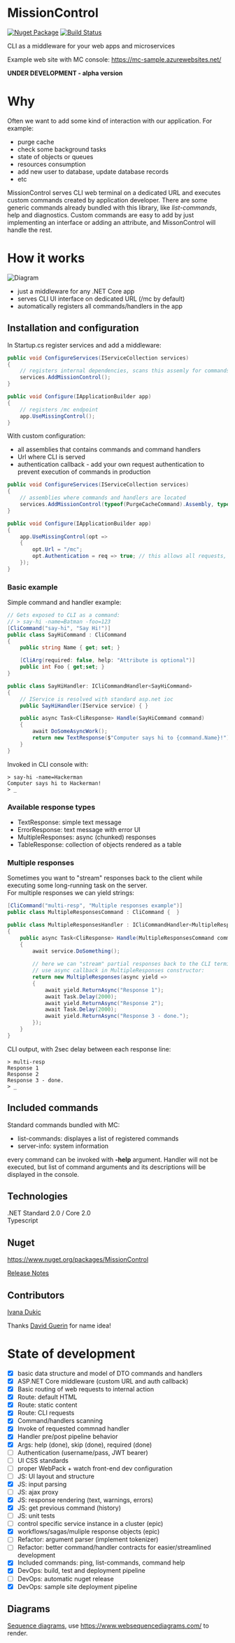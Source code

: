 # MissionControl

[![Nuget Package](https://badgen.net/nuget/v/missioncontrol)](https://www.nuget.org/packages/missioncontrol/)
[![Build Status](https://dev.azure.com/hhudolet/MissionControl/_apis/build/status/MC%20Sample%20Web%20App%20Pipeline)](https://dev.azure.com/hhudolet/MissionControl/_build/latest?definitionId=2)

CLI as a middleware for your web apps and microservices

Example web site with MC console: https://mc-sample.azurewebsites.net/

**UNDER DEVELOPMENT - alpha version**

# Why

Often we want to add some kind of interaction with our application. For example: 

- purge cache
- check some background tasks
- state of objects or queues
- resources consumption
- add new user to database, update database records 
- etc

MissionControl serves CLI web terminal on a dedicated URL and executes custom commands created by application developer. There are some generic commands already bundled with this library, like *list-commands*, help and diagnostics. Custom commands are easy to add by just implementing an interface or adding an attribute, and MissonControl will handle the rest. 

# How it works

![Diagram](docs/diagram1.png "High level diagram")  

- just a middleware for any .NET Core app
- serves CLI UI interface on dedicated URL (/mc by default)
- automatically registers all commands/handlers in the app

## Installation and configuration

In Startup.cs register services and add a middleware:

```csharp
public void ConfigureServices(IServiceCollection services)
{
    // registers internal dependencies, scans this assemly for commands
    services.AddMissionControl();
}

public void Configure(IApplicationBuilder app)
{
    // registers /mc endpoint
    app.UseMissingControl();
}

```

With custom configuration:  
- all assemblies that contains commands and command handlers
- Url where CLI is served
- authentication callback - add your own request authentication to prevent execution of commands in production


```csharp
public void ConfigureServices(IServiceCollection services)
{
    // assemblies where commands and handlers are located
    services.AddMissionControl(typeof(PurgeCacheCommand).Assembly, typeof(ListActiveUsersCommand).Assembly);
}

public void Configure(IApplicationBuilder app)
{
    app.UseMissingControl(opt =>
    {
        opt.Url = "/mc";
        opt.Authentication = req => true; // this allows all requests, but add authentication for production deployments! 
    });
}
```

### Basic example

Simple command and handler example: 

```csharp
// Gets exposed to CLI as a command:
// > say-hi -name=Batman -foo=123
[CliCommand("say-hi", "Say Hi!")]
public class SayHiCommand : CliCommand
{
    public string Name { get; set; }

    [CliArg(required: false, help: "Attribute is optional")]
    public int Foo { get;set; }
}

public class SayHiHandler: ICliCommandHandler<SayHiCommand>
{
    // IService is resolved with standard asp.net ioc
    public SayHiHandler(IService service) { }

    public async Task<CliResponse> Handle(SayHiCommand command)
    {
        await DoSomeAsyncWork();
        return new TextResponse($"Computer says hi to {command.Name}!");
    }
}

```

Invoked in CLI console with:

```
> say-hi -name=Hackerman
Computer says hi to Hackerman!
> _
```

### Available response types

- TextResponse: simple text message
- ErrorResponse: text message with error UI
- MultipleResponses: async (chunked) responses
- TableResponse: collection of objects rendered as a table

### Multiple responses

Sometimes you want to "stream" responses back to the client while executing some long-running task on the server.  
For multiple responses we can yield strings:
```csharp
[CliCommand("multi-resp", "Multiple responses example")]
public class MultipleResponsesCommand : CliCommand {  }

public class MultipleResponsesHandler : ICliCommandHandler<MultipleResponsesCommand>
{
    public async Task<CliResponse> Handle(MultipleResponsesCommand command)
    {
        await service.DoSomething();
        
        // here we can "stream" partial responses back to the CLI terminal
        // use async callback in MultipleResponses constructor:
        return new MultipleResponses(async yield =>
        {
            await yield.ReturnAsync("Response 1");
            await Task.Delay(2000);
            await yield.ReturnAsync("Response 2");
            await Task.Delay(2000);
            await yield.ReturnAsync("Response 3 - done.");
        });
    }
}

```

CLI output, with 2sec delay between each response line:

```
> multi-resp
Response 1
Response 2
Response 3 - done.
> _
```

## Included commands

Standard commands bundled with MC:

- list-commands: displayes a list of registered commands
- server-info: system information

every command can be invoked with **-help** argument. Handler will not be executed, but list of command arguments and its descriptions will be displayed in the console. 

## Technologies

.NET Standard 2.0 / Core 2.0   
Typescript

## Nuget

https://www.nuget.org/packages/MissionControl

[Release Notes](RELEASE-NOTES.md)

## Contributors

[Ivana Dukic](https://github.com/idukic)  

Thanks [David Guerin](https://github.com/dguerin) for name idea!  

# State of development

- [x] basic data structure and model of DTO commands and handlers
- [x] ASP.NET Core middleware (custom URL and auth callback) 
- [x] Basic routing of web requests to internal action
- [x] Route: default HTML 
- [x] Route: static content
- [x] Route: CLI requests
- [x] Command/handlers scanning
- [x] Invoke of requested commnad handler
- [x] Handler pre/post pipeline behavior
- [x] Args: help (done), skip (done), required (done)
- [ ] Authentication (username/pass, JWT bearer)
- [ ] UI CSS standards
- [ ] proper WebPack + watch front-end dev configuration 
- [ ] JS: UI layout and structure
- [x] JS: input parsing
- [ ] JS: ajax proxy
- [x] JS: response rendering (text, warnings, errors)
- [x] JS: get previous command (history)
- [ ] JS: unit tests
- [ ] control specific service instance in a cluster (epic)
- [x] workflows/sagas/muliple response objects (epic)
- [ ] Refactor: argument parser (implement tokenizer)
- [ ] Refactor: better command/handler contracts for easier/streamlined development
- [x] Included commands: ping, list-commands, command help
- [x] DevOps: build, test and deployment pipeline
- [ ] DevOps: automatic nuget release
- [x] DevOps: sample site deployment pipeline

## Diagrams

[Sequence diagrams](docs/sequence-diagrams.MD), use https://www.websequencediagrams.com/ to render.